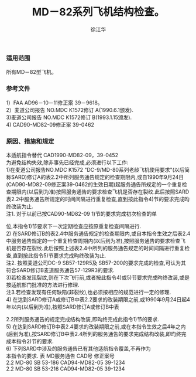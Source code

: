 ﻿---
amendno: 39-1652  
cadno: CAD1996-MD82-04  
title: MD－82系列飞机结构检查。  
publishdate: 1996-06-28  
effdate: 1996-07-01  
acmodels: ["MD82"]  
tags: []  
engs: []  
pns: []  
mfrs: ["MD"]  
admins: 东北管理局  
author: 徐江华  
---
  
### 适用范围  
所有MD－82型飞机。  
  
<!--more-->  
### 参考文件  
  1）FAA AD96－10－11修正案 39－9618。  
 2）麦道公司报告 NO.MDC K1572修订 A(1990.6.1颁发).  
  3)麦道公司报告 NO.MDC K1572修订 B(1993.1.15颁发).  
  4) CAD90-MD82-09修正案 39-0462  
  
### 原因、措施和规定  

  本适航指令替代 CAD1990-MD82-09，39-0452  
为避免结构失效,除非事先已经完成,必须进行以下工作:  
  1)在麦道公司报告NO.MDC K1572 "DC-9/MD-80系列老龄飞机使用要求"(以后简称SARD)修订A的表2.2中所列服务通告规定的检查期限内,或自1990年9月24日(CAD90-MD82-09修正案39-0462的生效日期)起服务通告所规定的一个重复检查期限内(以后到为准)按照服务通告的要求检查飞机是否存在裂纹.此后按照SARD表2.2中服务通告所规定的时间间隔进行重复检查,直到按此指令4)节的要求完成昀终改装为止.  
  注1. 对于以前已按CAD90-MD82-09 1)节的要求完成初次检查的单  
  
位,本指令1)节要求下一次定期检查应按原重复检查间隔进行.  
  2) 在SARD修订B的表2.4中服务通告规定的检查期限内,或自本指令生效之后表2.4中服务通告规定的一个重复检查周期内(以后到为准),按照服务通告的要求检查飞机是否存在裂纹.此后按照上述表2.4中所列的服务通告规定的时间间隔进行重复检查,直到按此指令5)节要求完成昀终改装为止.  
  注2. 按照麦道公司DC-9 SB57-129R5及 SB57-200的要求完成的检查,可认为其符合SARD修订B麦道服务通告57-129R3的要求.  
  3)若检查发现裂纹,则在下次飞行前,或者按此指令4)或5)节要求完成昀终改装,或是按适航部门批准的方法进行修理.  
注3.若检查发现有任何缺陷(非裂纹),也必须按相应的规范进行一定的修理.  
  4) 在达到SARD修订A或修订B中表2.2要求的改装期限之前,或1990年9月24日起4年以内(以后到为准),按照SARD修订A或修订B中表  
  
2.2所列服务通告的规定完成结构改装,即昀终完成此指令1)节的要求.  
5) 在达到SARD修订B中表2.4要求的改装期限之前,或在本指令生效之后4年之内(后到为准),按SARD修订B中表2.4所列的服务通告的要求完成结构改装,即昀终完成本指令2)节的要求.  
6) 下列SARD中涉及的服务通告已有其他适航指令覆盖,不再作为  
本指令的要求. 表 MD服务通告 CAD号 修正案号  
2.2 MD-80 SB 53-186 CAD94-MD82-05 39-1234  
2.2 MD-80 SB 53-216 CAD94-MD82-05 39-1234  
